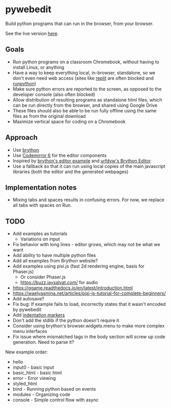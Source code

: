 # pywebedit

Build python programs that can run in the browser, from your browser.

See the live version [here](https://robotfantastic.org/pywebedit/).


## Goals

- Run python programs on a classroom Chromebook, without having to
  install Linux, or anything
- Have a way to keep everything local, in-browser, standalone, so we
  don't even need web access (sites like [replit](https://replit.com/)
  are often blocked and [runpython](https://runpython.org))
- Make sure python errors are reported to the screen, as opposed to
  the developer console (also often blocked)
- Allow distribution of resulting programs as standalone html files,
  which can be run directly from the browser, and shared using Google
  Drive
- These files should also be able to be run fully offline using the same
  files as from the original download
- Maximize vertical space for coding on a Chromebook


## Approach

- Use [brython](https://www.brython.info/)
- Use [Codemirror 6](https://codemirror.net) for the editor components
- Inspired by [brython's editor
  example](https://www.brython.info/tests/editor.html?lang=en) and
  [urfdvw's Brython Editor](https://github.com/urfdvw/Brython-Editor)
- Use a fallback so that it can run using local copies of the main
  javascript libraries (both the editor and the generated webpages)


## Implementation notes

- Mixing tabs and spaces results in confusing errors. For now, we
  replace all tabs with spaces on Run.


## TODO

- Add examples as tutorials
  - Variations on input
- Fix behavior with long lines - editor grows, which may not be what
  we want
- Add ability to have multiple python files
- Add all examples from Brython website?
- Add examples using pixi.js (fast 2d rendering engine, basis for
  Phaser.js)
  - Or consider Phaser.js
  - https://buzz.jaysalvat.com/ for audio
- https://ggame.readthedocs.io/en/latest/introduction.html
- https://waelyasmina.net/articles/pixi-js-tutorial-for-complete-beginners/
- Add autosave?
- Fix bug: If example fails to load, incorrectly states that it wasn't
  encoded by pywebedit
- Add [indentation markers](https://github.com/replit/codemirror-indentation-markers)
- Don't add the stdlib if the python doesn't require it
- Consider using brython's browser.widgets.menu to make more complex
  menu interfaces
- Fix issue where mismatched tags in the body section will screw up
  code generation. Need to parse it?

New example order:
- hello
- input0 - basic input
- basic_html - basic html
- error - Error viewing
- styled_html
- bind - Running python based on events
- modules - Organizing code
- console - Simple control flow with async

